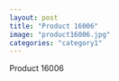 ```yaml
---
layout: post
title: "Product 16006"
image: "product16006.jpg"
categories: "category1"
---
```

Product 16006
